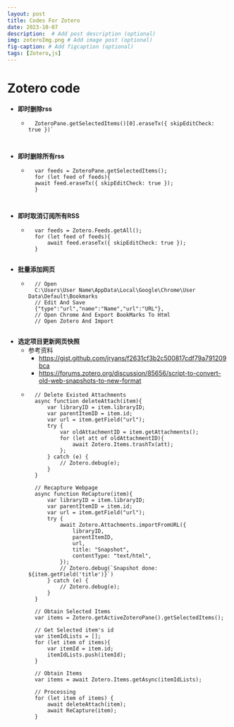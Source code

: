 ```yaml
---
layout: post
title: Codes For Zotero
date: 2023-10-07
description:  # Add post description (optional)
img: zoteroImg.png # Add image post (optional)
fig-caption: # Add figcaption (optional)
tags: [Zotero,js]
---
```


# Zotero code

- **即时删除rss**
    - ```
        ZoteroPane.getSelectedItems()[0].eraseTx({ skipEditCheck: true })`
    ```


- **即时删除所有rss**
    - ```
        var feeds = ZoteroPane.getSelectedItems();
        for (let feed of feeds){
        await feed.eraseTx({ skipEditCheck: true });
        }
    ```


- **即时取消订阅所有RSS**
    - ```
        var feeds = Zotero.Feeds.getAll();
        for (let feed of feeds){
            await feed.eraseTx({ skipEditCheck: true });
        }
    ```

- **批量添加网页**
    - ```
        // Open
        C:\Users\User Name\AppData\Local\Google\Chrome\User Data\Default\Bookmarks
        // Edit And Save
        {"type":"url","name":"Name","url":"URL"},
        // Open Chrome And Export BookMarks To Html
        // Open Zotero And Import
    ```

- **选定项目更新网页快照**
    - 参考资料
        - https://gist.github.com/jryans/f2631cf3b2c500817cdf79a791209bca
        - https://forums.zotero.org/discussion/85656/script-to-convert-old-web-snapshots-to-new-format
    - ```
        // Delete Existed Attachments
        async function deleteAttach(item){
            var libraryID = item.libraryID;
            var parentItemID = item.id;
            var url = item.getField("url");
            try {
                var oldAttachmentID = item.getAttachments();
                for (let att of oldAttachmentID){
                    await Zotero.Items.trashTx(att); 
                };
            } catch (e) {
                // Zotero.debug(e);
            }
        }

        // Recapture Webpage
        async function ReCapture(item){
            var libraryID = item.libraryID;
            var parentItemID = item.id;
            var url = item.getField("url");
            try {
                await Zotero.Attachments.importFromURL({
                    libraryID,
                    parentItemID,
                    url,
                    title: "Snapshot",
                    contentType: "text/html",
                });
                // Zotero.debug(`Snapshot done: ${item.getField('title')}`)
            } catch (e) {
                // Zotero.debug(e);
            }
        }

        // Obtain Selected Items
        var items = Zotero.getActiveZoteroPane().getSelectedItems();

        // Get Selected item's id
        var itemIdLists = [];
        for (let item of items){
            var itemId = item.id;
            itemIdLists.push(itemId);
        }

        // Obtain Items
        var items = await Zotero.Items.getAsync(itemIdLists);

        // Processing
        for (let item of items) {
            await deleteAttach(item);
            await ReCapture(item);
        }
    ```








